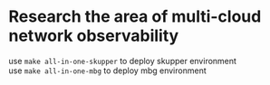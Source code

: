 # Research the area of multi-cloud network observability

use `make all-in-one-skupper` to deploy skupper environment  
use `make all-in-one-mbg` to deploy mbg environment

